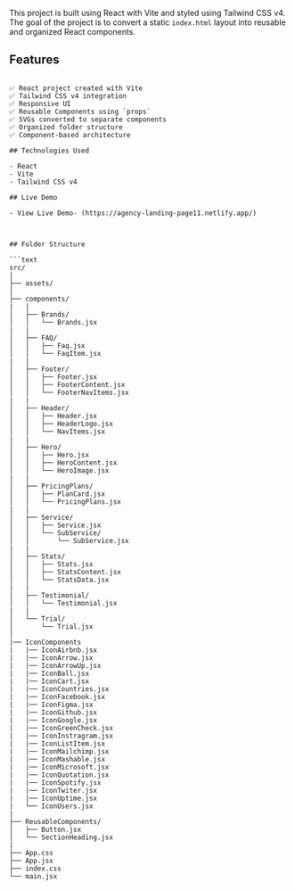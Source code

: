 This project is built using React with Vite and styled using Tailwind CSS v4. The goal of the project is to convert a static `index.html` layout into reusable and organized React components.

## Features
```text

✅ React project created with Vite
✅ Tailwind CSS v4 integration
✅ Responsive UI
✅ Reusable Components using `props`
✅ SVGs converted to separate components
✅ Organized folder structure
✅ Component-based architecture

## Technologies Used

- React
- Vite
- Tailwind CSS v4

## Live Demo

- View Live Demo- (https://agency-landing-page11.netlify.app/)



## Folder Structure

```text
src/
│
├── assets/ 
│
├── components/ 
|   |
│   ├── Brands/
│   │   └── Brands.jsx
|   |
│   ├── FAQ/
│   │   ├── Faq.jsx
│   │   └── FaqItem.jsx
|   |
│   ├── Footer/
│   │   ├── Footer.jsx
│   │   ├── FooterContent.jsx
│   │   └── FooterNavItems.jsx
|   |
│   ├── Header/
│   │   ├── Header.jsx
│   │   ├── HeaderLogo.jsx
│   │   └── NavItems.jsx
|   |
│   ├── Hero/
│   │   ├── Hero.jsx
│   │   ├── HeroContent.jsx
│   │   └── HeroImage.jsx
|   |
│   ├── PricingPlans/
│   │   ├── PlanCard.jsx
│   │   └── PricingPlans.jsx
|   |
│   ├── Service/
│   │   ├── Service.jsx
│   │   └── SubService/
│   │       └── SubService.jsx
|   |
│   ├── Stats/
│   │   ├── Stats.jsx
│   │   ├── StatsContent.jsx
│   │   └── StatsData.jsx
|   |
│   ├── Testimonial/
│   │   └── Testimonial.jsx
|   |
│   └── Trial/
│       └── Trial.jsx
│
|── IconComponents
|   |── IconAirbnb.jsx
|   |── IconArrow.jsx
|   |── IconArrowUp.jsx
|   |── IconBall.jsx
|   |── IconCart.jsx
|   |── IconCountries.jsx
|   |── IconFacebook.jsx
|   |── IconFigma.jsx
|   |── IconGithub.jsx
|   |── IconGoogle.jsx
|   |── IconGreenCheck.jsx
|   |── IconInstragram.jsx
|   |── IconListItem.jsx
|   |── IconMailchimp.jsx
|   |── IconMashable.jsx
|   |── IconMicrosoft.jsx
|   |── IconQuotation.jsx
|   |── IconSpotify.jsx
|   |── IconTwiter.jsx
|   |── IconUptime.jsx
|   └── IconUsers.jsx
|
├── ReusableComponents/ 
│   ├── Button.jsx
│   └── SectionHeading.jsx
|
├── App.css
├── App.jsx
├── index.css
└── main.jsx